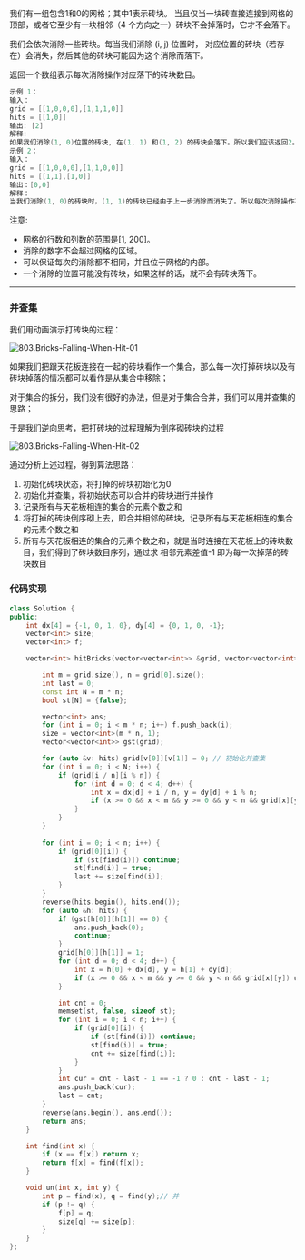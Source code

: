 我们有一组包含1和0的网格；其中1表示砖块。 当且仅当一块砖直接连接到网格的顶部，或者它至少有一块相邻（4 个方向之一）砖块不会掉落时，它才不会落下。

我们会依次消除一些砖块。每当我们消除 (i, j) 位置时， 对应位置的砖块（若存在）会消失，然后其他的砖块可能因为这个消除而落下。

返回一个数组表示每次消除操作对应落下的砖块数目。

```cpp
示例 1：
输入：
grid = [[1,0,0,0],[1,1,1,0]]
hits = [[1,0]]
输出: [2]
解释:
如果我们消除(1, 0)位置的砖块, 在(1, 1) 和(1, 2) 的砖块会落下。所以我们应该返回2。
示例 2：
输入：
grid = [[1,0,0,0],[1,1,0,0]]
hits = [[1,1],[1,0]]
输出：[0,0]
解释：
当我们消除(1, 0)的砖块时，(1, 1)的砖块已经由于上一步消除而消失了。所以每次消除操作不会造成砖块落下。注意(1, 0)砖块不会记作落下的砖块。
```

注意:

- 网格的行数和列数的范围是[1, 200]。
- 消除的数字不会超过网格的区域。
- 可以保证每次的消除都不相同，并且位于网格的内部。
- 一个消除的位置可能没有砖块，如果这样的话，就不会有砖块落下。

---

### 并查集

我们用动画演示打砖块的过程：

![803.Bricks-Falling-When-Hit-01](https://muyids.oss-cn-beijing.aliyuncs.com/803.Bricks-Falling-When-Hit-001.gif)

如果我们把跟天花板连接在一起的砖块看作一个集合，那么每一次打掉砖块以及有砖块掉落的情况都可以看作是从集合中移除；

对于集合的拆分，我们没有很好的办法，但是对于集合合并，我们可以用并查集的思路；

于是我们逆向思考，把打砖块的过程理解为倒序砌砖块的过程

![803.Bricks-Falling-When-Hit-02](https://muyids.oss-cn-beijing.aliyuncs.com/803.Bricks-Falling-When-Hit-002.gif)

通过分析上述过程，得到算法思路：

1. 初始化砖块状态，将打掉的砖块初始化为0
2. 初始化并查集，将初始状态可以合并的砖块进行并操作
3. 记录所有与天花板相连的集合的元素个数之和
4. 将打掉的砖块倒序砌上去，即合并相邻的砖块，记录所有与天花板相连的集合的元素个数之和
5. 所有与天花板相连的集合的元素个数之和，就是当时连接在天花板上的砖块数目，我们得到了砖块数目序列，通过求 相邻元素差值-1 即为每一次掉落的砖块数目

### 代码实现

```cpp
class Solution {
public:
    int dx[4] = {-1, 0, 1, 0}, dy[4] = {0, 1, 0, -1};
    vector<int> size;
    vector<int> f;

    vector<int> hitBricks(vector<vector<int>> &grid, vector<vector<int>> &hits) {

        int m = grid.size(), n = grid[0].size();
        int last = 0;
        const int N = m * n;
        bool st[N] = {false};

        vector<int> ans;
        for (int i = 0; i < m * n; i++) f.push_back(i);
        size = vector<int>(m * n, 1);
        vector<vector<int>> gst(grid);

        for (auto &v: hits) grid[v[0]][v[1]] = 0; // 初始化并查集
        for (int i = 0; i < N; i++) {
            if (grid[i / n][i % n]) {
                for (int d = 0; d < 4; d++) {
                    int x = dx[d] + i / n, y = dy[d] + i % n;
                    if (x >= 0 && x < m && y >= 0 && y < n && grid[x][y])un(i, x * n + y);
                }
            }
        }
        
        for (int i = 0; i < n; i++) {
            if (grid[0][i]) {
                if (st[find(i)]) continue;
                st[find(i)] = true;
                last += size[find(i)];
            }
        }
        reverse(hits.begin(), hits.end());
        for (auto &h: hits) {
            if (gst[h[0]][h[1]] == 0) {
                ans.push_back(0);
                continue;
            }
            grid[h[0]][h[1]] = 1;
            for (int d = 0; d < 4; d++) {
                int x = h[0] + dx[d], y = h[1] + dy[d];
                if (x >= 0 && x < m && y >= 0 && y < n && grid[x][y]) un(h[0] * n + h[1], x * n + y);
            }

            int cnt = 0;
            memset(st, false, sizeof st);
            for (int i = 0; i < n; i++) {
                if (grid[0][i]) {
                    if (st[find(i)]) continue;
                    st[find(i)] = true;
                    cnt += size[find(i)];
                }
            }
            int cur = cnt - last - 1 == -1 ? 0 : cnt - last - 1;
            ans.push_back(cur);
            last = cnt;
        }
        reverse(ans.begin(), ans.end());
        return ans;
    }

    int find(int x) {
        if (x == f[x]) return x;
        return f[x] = find(f[x]);
    }

    void un(int x, int y) {
        int p = find(x), q = find(y);// 并
        if (p != q) {
            f[p] = q;
            size[q] += size[p];
        }
    }
};
```
